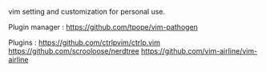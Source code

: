 vim setting and customization for personal use.

Plugin manager :
https://github.com/tpope/vim-pathogen

Plugins :
https://github.com/ctrlpvim/ctrlp.vim
https://github.com/scrooloose/nerdtree
https://github.com/vim-airline/vim-airline

